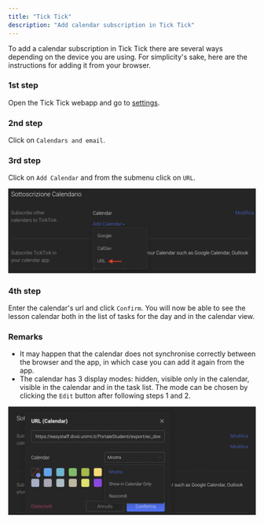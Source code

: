 ```yaml
---
title: "Tick Tick"
description: "Add calendar subscription in Tick Tick"
---
```

To add a calendar subscription in Tick Tick there are several ways depending on the device you are using. For simplicity's sake, here are the instructions for adding it from your browser.

### 1st step
Open the Tick Tick webapp and go to [settings](https://ticktick.com/webapp/#settings).

### 2nd step
Click on `Calendars and email`.

### 3rd step
Click on `Add Calendar` and from the submenu click on `URL`.

![3](./1.png)

### 4th step
Enter the calendar's url and click `Confirm`. You will now be able to see the lesson calendar both in the list of tasks for the day and in the calendar view.

### Remarks
- It may happen that the calendar does not synchronise correctly between the browser and the app, in which case you can add it again from the app.
- The calendar has 3 display modes: hidden, visible only in the calendar, visible in the calendar and in the task list. The mode can be chosen by clicking the `Edit` button after following steps 1 and 2.

![5](./2.png)